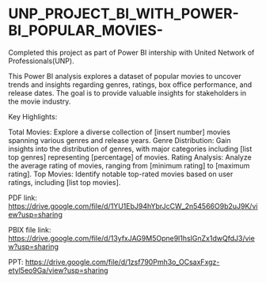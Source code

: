 # UNP_PROJECT_BI_WITH_POWER-BI_POPULAR_MOVIES-

Completed this project as part of Power BI intership with United Network of Professionals(UNP). 




This Power BI analysis explores a dataset of popular movies to uncover trends and insights regarding genres, ratings, box office performance, and release dates. The goal is to provide valuable insights for stakeholders in the movie industry.

Key Highlights:

Total Movies: Explore a diverse collection of [insert number] movies spanning various genres and release years.
Genre Distribution: Gain insights into the distribution of genres, with major categories including [list top genres] representing [percentage] of movies.
Rating Analysis: Analyze the average rating of movies, ranging from [minimum rating] to [maximum rating].
Top Movies: Identify notable top-rated movies based on user ratings, including [list top movies].

PDF link: https://drive.google.com/file/d/1YU1EbJ94hYbrJcCW_2n54566O9b2uJ9K/view?usp=sharing

PBIX file link: https://drive.google.com/file/d/13yfxJAG9M5Opne9l1hsIGnZx1dwQfdJ3/view?usp=sharing

PPT: https://drive.google.com/file/d/1zsf790Pmh3o_OCsaxFxgz-etyl5eo9Ga/view?usp=sharing
